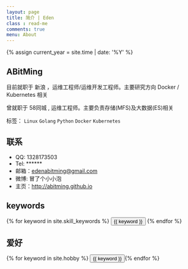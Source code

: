 ```yaml
---
layout: page
title: 简介 | Eden
class : read-me
comments: true
menu: About
---
```

{% assign current_year = site.time | date: '%Y' %}

## ABitMing

目前就职于 新浪 ，运维工程师/运维开发工程师。主要研究方向 Docker / Kubernetes 相关

曾就职于 58同城 , 运维工程师。主要负责存储(MFS)及大数据(ES)相关

标签： `Linux` `Golang` `Python` `Docker` `Kubernetes`

## 联系

- QQ: 1328173503
- Tel: ******
- 邮箱：edenabitming@gmail.com
- 微博: 冒了个小小泡
- 主页：http://abitming.github.io

## keywords
<div class="btn-inline">
{% for keyword in site.skill_keywords %} <button class="btn btn-outline" type="button">{{ keyword }}</button> {% endfor %}
</div>

## 爱好
<div class="btn-inline">
{% for keyword in site.hobby %} <button class="btn btn-outline" type="button">{{ keyword }}</button>{% endfor %}
</div>
